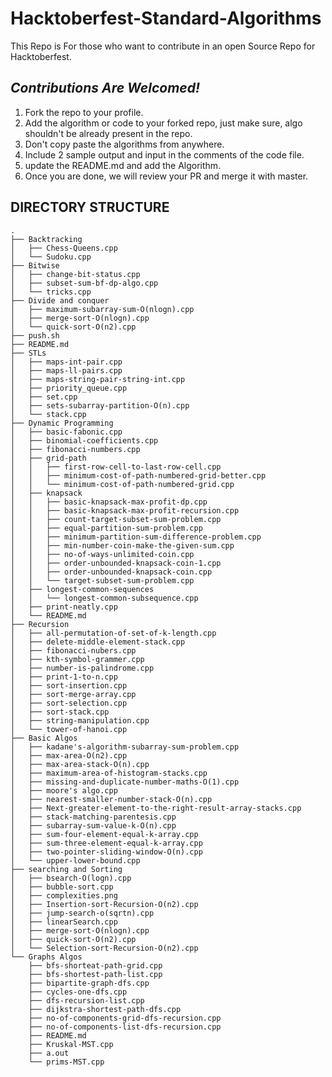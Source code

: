 # Hacktoberfest-Standard-Algorithms
This Repo is For those who want to contribute in an open Source Repo for Hacktoberfest.

## *Contributions Are Welcomed!*
1) Fork the repo to your profile.
2) Add the algorithm or code to your forked repo, just make sure, algo shouldn't be already present in the repo.
3) Don't copy paste the algorithms from anywhere.
4) Include 2 sample output and input in the comments of the code file.
5) update the README.md and add the Algorithm.
6) Once you are done, we will review your PR and merge it with master.


## DIRECTORY STRUCTURE
```
.
├── Backtracking
│   ├── Chess-Queens.cpp
│   └── Sudoku.cpp
├── Bitwise
│   ├── change-bit-status.cpp
│   ├── subset-sum-bf-dp-algo.cpp
│   └── tricks.cpp
├── Divide and conquer
│   ├── maximum-subarray-sum-O(nlogn).cpp
│   ├── merge-sort-O(nlogn).cpp
│   └── quick-sort-O(n2).cpp
├── push.sh
├── README.md
├── STLs
│   ├── maps-int-pair.cpp
│   ├── maps-ll-pairs.cpp
│   ├── maps-string-pair-string-int.cpp
│   ├── priority_queue.cpp
│   ├── set.cpp
│   ├── sets-subarray-partition-O(n).cpp
│   └── stack.cpp
├── Dynamic Programming
│   ├── basic-fabonic.cpp
│   ├── binomial-coefficients.cpp
│   ├── fibonacci-numbers.cpp
│   ├── grid-path
│   │   ├── first-row-cell-to-last-row-cell.cpp
│   │   ├── minimum-cost-of-path-numbered-grid-better.cpp
│   │   └── minimum-cost-of-path-numbered-grid.cpp
│   ├── knapsack
│   │   ├── basic-knapsack-max-profit-dp.cpp
│   │   ├── basic-knapsack-max-profit-recursion.cpp
│   │   ├── count-target-subset-sum-problem.cpp
│   │   ├── equal-partition-sum-problem.cpp
│   │   ├── minimum-partition-sum-difference-problem.cpp
│   │   ├── min-number-coin-make-the-given-sum.cpp
│   │   ├── no-of-ways-unlimited-coin.cpp
│   │   ├── order-unbounded-knapsack-coin-1.cpp
│   │   ├── order-unbounded-knapsack-coin.cpp
│   │   └── target-subset-sum-problem.cpp
│   ├── longest-common-sequences
│   │   └── longest-common-subsequence.cpp
│   ├── print-neatly.cpp
│   └── README.md
├── Recursion
│   ├── all-permutation-of-set-of-k-length.cpp
│   ├── delete-middle-element-stack.cpp
│   ├── fibonacci-nubers.cpp
│   ├── kth-symbol-grammer.cpp
│   ├── number-is-palindrome.cpp
│   ├── print-1-to-n.cpp
│   ├── sort-insertion.cpp
│   ├── sort-merge-array.cpp
│   ├── sort-selection.cpp
│   ├── sort-stack.cpp
│   ├── string-manipulation.cpp
│   └── tower-of-hanoi.cpp
├── Basic Algos
│   ├── kadane's-algorithm-subarray-sum-problem.cpp
│   ├── max-area-O(n2).cpp
│   ├── max-area-stack-O(n).cpp
│   ├── maximum-area-of-histogram-stacks.cpp
│   ├── missing-and-duplicate-number-maths-O(1).cpp
│   ├── moore's algo.cpp
│   ├── nearest-smaller-number-stack-O(n).cpp
│   ├── Next-greater-element-to-the-right-result-array-stacks.cpp
│   ├── stack-matching-parentesis.cpp
│   ├── subarray-sum-value-k-O(n).cpp
│   ├── sum-four-element-equal-k-array.cpp
│   ├── sum-three-element-equal-k-array.cpp
│   ├── two-pointer-sliding-window-O(n).cpp
│   └── upper-lower-bound.cpp
├── searching and Sorting
│   ├── bsearch-O(logn).cpp
│   ├── bubble-sort.cpp
│   ├── complexities.png
│   ├── Insertion-sort-Recursion-O(n2).cpp
│   ├── jump-search-o(sqrtn).cpp
│   ├── linearSearch.cpp
│   ├── merge-sort-O(nlogn).cpp
│   ├── quick-sort-O(n2).cpp
│   └── Selection-sort-Recursion-O(n2).cpp
└── Graphs Algos
    ├── bfs-shorteat-path-grid.cpp
    ├── bfs-shortest-path-list.cpp
    ├── bipartite-graph-dfs.cpp
    ├── cycles-one-dfs.cpp
    ├── dfs-recursion-list.cpp
    ├── dijkstra-shortest-path-dfs.cpp
    ├── no-of-components-grid-dfs-recursion.cpp
    ├── no-of-components-list-dfs-recursion.cpp
    ├── README.md
    ├── Kruskal-MST.cpp
    ├── a.out
    └── prims-MST.cpp
```
